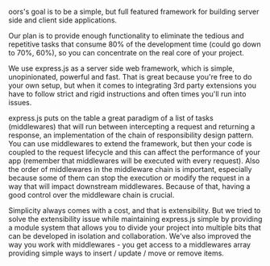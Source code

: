 oors's goal is to be a simple, but full featured framework for building server side and client side applications.

Our plan is to provide enough functionality to eliminate the tedious and repetitive tasks that consume 80% of the development time (could go down to 70%, 60%), so you can concentrate on the real core of your project.

We use express.js as a server side web framework, which is simple, unopinionated, powerful and fast.
That is great because you're free to do your own setup, but when it comes to integrating 3rd party extensions you have to follow strict and rigid instructions and often times you'll run into issues.

express.js puts on the table a great paradigm of a list of tasks (middlewares) that will run between intercepting a request and returning a response, an implementation of the chain of responsibility design pattern.
You can use middlewares to extend the framework, but then your code is coupled to the request lifecycle and this can affect the performance of your app (remember that middlewares will be executed with every request).
Also the order of middlewares in the middleware chain is important, especially because some of them can stop the execution or modify the request in a way that will impact downstream middlewares. Because of that, having a good control over the middleware chain is crucial.

Simplicity always comes with a cost, and that is extensibility.
But we tried to solve the extensibility issue while maintaining express.js simple by providing a module system that allows you to divide your project into multiple bits that can be developed in isolation and collaboration.
We've also improved the way you work with middlewares - you get access to a middlewares array providing simple ways to insert / update / move or remove items.
